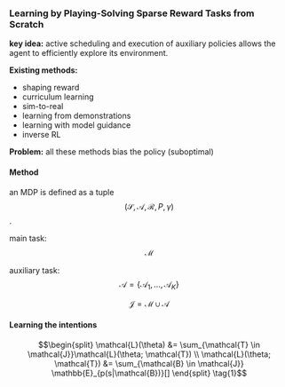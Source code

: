 ### Learning by Playing-Solving Sparse Reward Tasks from Scratch

**key idea:** active scheduling and execution of auxiliary policies allows the agent to efficiently explore its environment.

**Existing methods:**

* shaping reward
* curriculum learning
* sim-to-real
* learning from demonstrations
* learning with model guidance
* inverse RL

**Problem:**  all these methods bias the policy \(suboptimal\)

#### Method

an MDP is defined as a tuple $$(\mathcal{S}, \mathcal{A}, \mathcal{R}, P, \gamma)$$.

main task: $$\mathcal{M}$$

auxiliary task: $$\mathcal{A} = \{\mathcal{A}_1, \dots, \mathcal{A}_K\}$$

$$\mathcal{J} = \mathcal{M} \cup \mathcal{A}$$

#### Learning the intentions

$$\begin{split}
\mathcal{L}(\theta) &= \sum_{\mathcal{T} \in \mathcal{J}}\mathcal{L}(\theta; \mathcal{T}) \\
\mathcal{L}(\theta; \mathcal{T}) &= \sum_{\mathcal{B} \in \mathcal{J}} \mathbb{E}_{p(s|\mathcal{B})}[]
\end{split} \tag{1}$$
